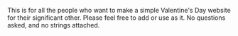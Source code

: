 This is for all the people who want to make a simple Valentine's Day website for their significant other. Please feel free to add or use as it. No questions asked, and no strings attached. 
